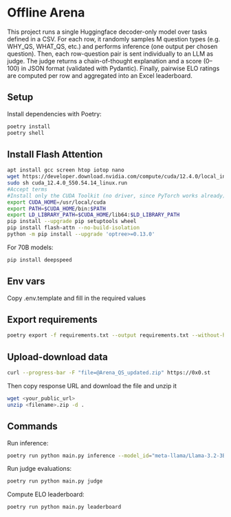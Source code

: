 # Offline Arena

This project runs a single Huggingface decoder-only model over tasks defined in a CSV. For each row, it randomly samples M question types (e.g. WHY_QS, WHAT_QS, etc.) and performs inference (one output per chosen question). Then, each row-question pair is sent individually to an LLM as judge. The judge returns a chain-of-thought explanation and a score (0–100) in JSON format (validated with Pydantic). Finally, pairwise ELO ratings are computed per row and aggregated into an Excel leaderboard.


## Setup

Install dependencies with Poetry:

```bash
poetry install
poetry shell
```

## Install Flash Attention
```bash
apt install gcc screen htop iotop nano
wget https://developer.download.nvidia.com/compute/cuda/12.4.0/local_installers/cuda_12.4.0_550.54.14_linux.run
sudo sh cuda_12.4.0_550.54.14_linux.run
#Accept terms
#Install only the CUDA Toolkit (no driver, since PyTorch works already)
export CUDA_HOME=/usr/local/cuda
export PATH=$CUDA_HOME/bin:$PATH
export LD_LIBRARY_PATH=$CUDA_HOME/lib64:$LD_LIBRARY_PATH
pip install --upgrade pip setuptools wheel
pip install flash-attn --no-build-isolation
python -m pip install --upgrade 'optree>=0.13.0'
```

For 70B models:
```bash
pip install deepspeed
```

## Env vars
Copy .env.template and fill in the required values


## Export requirements
```bash
poetry export -f requirements.txt --output requirements.txt --without-hashes
```


## Upload-download data
```bash
curl --progress-bar -F "file=@Arena_QS_updated.zip" https://0x0.st
```

Then copy response URL and download the file and unzip it
```bash
wget <your_public_url>
unzip <filename>.zip -d .
````


## Commands

Run inference:

```bash
poetry run python main.py inference --model_id="meta-llama/Llama-3.2-3B-Instruct" --tasks_csv="Arena_QS_updated_filtered.csv" --sample_lines=25 --question_types="WHY_QS,WHAT_QS,HOW_QS,DESCRIBE_QS,ANALYZE_QS" --sample_qs=2 --batch_size=50
```

Run judge evaluations:
```bash
poetry run python main.py judge
```

Compute ELO leaderboard:
```bash
poetry run python main.py leaderboard
```
